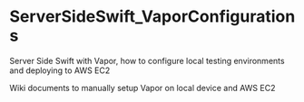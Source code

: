 # ServerSideSwift_VaporConfigurations
Server Side Swift with Vapor, how to configure local testing environments and deploying to AWS EC2

Wiki documents to manually setup Vapor on local device and AWS EC2

